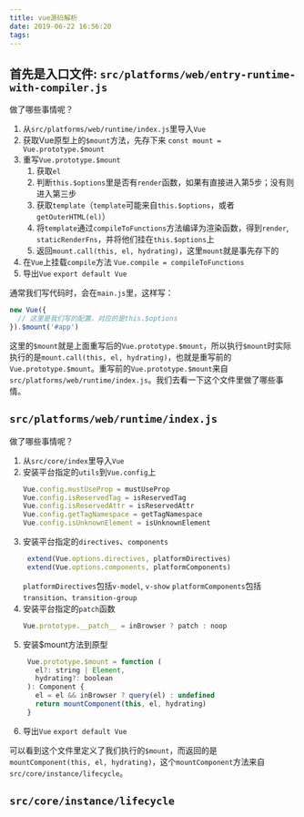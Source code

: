 ```yaml
---
title: vue源码解析
date: 2019-06-22 16:56:20
tags:
---
```

## 首先是入口文件: `src/platforms/web/entry-runtime-with-compiler.js`

做了哪些事情呢？

1. 从`src/platforms/web/runtime/index.js`里导入`Vue`
2. 获取Vue原型上的`$mount`方法，先存下来
   `const mount = Vue.prototype.$mount`
3. 重写`Vue.prototype.$mount`
   1. 获取`el`
   2. 判断`this.$options`里是否有`render`函数，如果有直接进入第5步；没有则进入第三步
   3. 获取`template`（`template`可能来自`this.$options`，或者`getOuterHTML(el)`）
   4. 将`template`通过`compileToFunctions`方法编译为渲染函数，得到`render`, `staticRenderFns`，并将他们挂在`this.$options`上
   5. 返回`mount.call(this, el, hydrating)`，这里`mount`就是事先存下的
4. 在`Vue`上挂载`compile`方法
   `Vue.compile = compileToFunctions`
5. 导出`Vue`
   `export default Vue`

通常我们写代码时，会在`main.js`里，这样写：

```javascript
new Vue({
  // 这里是我们写的配置，对应的是this.$options
}).$mount('#app')
```
这里的`$mount`就是上面重写后的`Vue.prototype.$mount`，所以执行`$mount`时实际执行的是`mount.call(this, el, hydrating)`，也就是重写前的`Vue.prototype.$mount`。重写前的`Vue.prototype.$mount`来自`src/platforms/web/runtime/index.js`。我们去看一下这个文件里做了哪些事情。


## `src/platforms/web/runtime/index.js`
做了哪些事情呢？

1. 从`src/core/index`里导入`Vue`
2. 安装平台指定的`utils`到`Vue.config`上
   ```javascript
   Vue.config.mustUseProp = mustUseProp
   Vue.config.isReservedTag = isReservedTag
   Vue.config.isReservedAttr = isReservedAttr
   Vue.config.getTagNamespace = getTagNamespace
   Vue.config.isUnknownElement = isUnknownElement
   ```
3. 安装平台指定的`directives`、`components`
   ```javascript
    extend(Vue.options.directives, platformDirectives)
    extend(Vue.options.components, platformComponents)
   ```
   `platformDirectives`包括`v-model`, `v-show`
   `platformComponents`包括`transition`、`transition-group`
4. 安装平台指定的`patch`函数
   ```javascript
   Vue.prototype.__patch__ = inBrowser ? patch : noop
   ```
5. 安装$mount方法到原型
   ```javascript
    Vue.prototype.$mount = function (
      el?: string | Element,
      hydrating?: boolean
    ): Component {
      el = el && inBrowser ? query(el) : undefined
      return mountComponent(this, el, hydrating)
    }
   ```
6. 导出`Vue`
   `export default Vue`

可以看到这个文件里定义了我们执行的`$mount`，而返回的是`mountComponent(this, el, hydrating)`，这个`mountComponent`方法来自`src/core/instance/lifecycle`。

## `src/core/instance/lifecycle`
